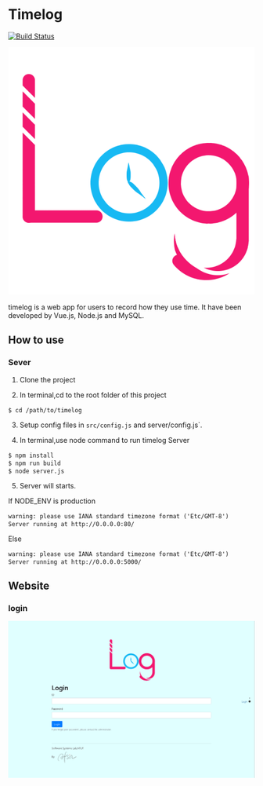 # Timelog

[![Build Status](https://drone.hsiang.me/api/badges/ois/timelog/status.svg)](https://drone.hsiang.me/ois/timelog)

![](static/image/timelog.png)

timelog is a web app for users to record how they use time.
It have been developed by Vue.js, Node.js and MySQL.

## How to use
### Sever
1. Clone the project

2. In terminal,cd to the root folder of this project

```
$ cd /path/to/timelog
```

3. Setup config files in `src/config.js` and server/config.js`.

4. In terminal,use node command to run timelog Server
```
$ npm install
$ npm run build
$ node server.js
```

5. Server will starts.

If NODE_ENV is production
```
warning: please use IANA standard timezone format ('Etc/GMT-8')
Server running at http://0.0.0.0:80/
```
Else
```
warning: please use IANA standard timezone format ('Etc/GMT-8')
Server running at http://0.0.0.0:5000/
```

## Website

### login
![](/UI/assets/sampleLogin.png)
